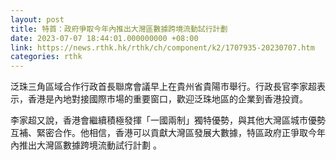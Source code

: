 ```yaml
---
layout: post
title: 特首：政府爭取今年內推出大灣區數據跨境流動試行計劃
date: 2023-07-07 18:44:01.000000000 +08:00
link: https://news.rthk.hk/rthk/ch/component/k2/1707935-20230707.htm
categories: rthk
---
```


泛珠三角區域合作行政首長聯席會議早上在貴州省貴陽市舉行。行政長官李家超表示，香港是內地對接國際市場的重要窗口，歡迎泛珠地區的企業到香港投資。

李家超又說，香港會繼續積極發揮「一國兩制」獨特優勢，與其他大灣區城市優勢互補、緊密合作。他相信，香港可以貢獻大灣區發展大數據，特區政府正爭取今年內推出大灣區數據跨境流動試行計劃 。
